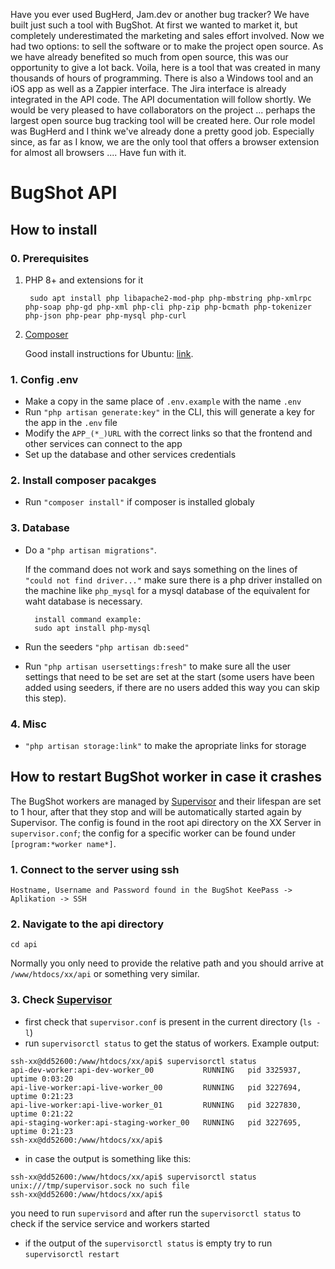 Have you ever used BugHerd, Jam.dev or another bug tracker? We have built just such a tool with BugShot. At first we wanted to market it, but completely underestimated the marketing and sales effort involved. Now we had two options: to sell the software or to make the project open source. As we have already benefited so much from open source, this was our opportunity to give a lot back. Voila, here is a tool that was created in many thousands of hours of programming. There is also a Windows tool and an iOS app as well as a Zappier interface. The Jira interface is already integrated in the API code. The API documentation will follow shortly. We would be very pleased to have collaborators on the project ... perhaps the largest open source bug tracking tool will be created here. Our role model was BugHerd and I think we've already done a pretty good job. Especially since, as far as I know, we are the only tool that offers a browser extension for almost all browsers .... Have fun with it.


# BugShot API

## How to install

### 0. Prerequisites

1. PHP 8+ and extensions for it

		sudo apt install php libapache2-mod-php php-mbstring php-xmlrpc php-soap php-gd php-xml php-cli php-zip php-bcmath php-tokenizer php-json php-pear php-mysql php-curl

2. [Composer](https://getcomposer.org/)

	Good install instructions for Ubuntu: [link](https://www.digitalocean.com/community/tutorials/how-to-install-composer-on-ubuntu-20-04-quickstart).

### 1. Config .env

- Make a copy in the same place of `.env.example` with the name `.env`
- Run `"php artisan generate:key"` in the CLI, this will generate a key for the app in the `.env` file
- Modify the `APP_(*_)URL` with the correct links so that the frontend and other services can connect to the app
- Set up the database and other services credentials

### 2. Install composer pacakges

- Run `"composer install"` if composer is installed globaly

### 3. Database

- Do a `"php artisan migrations"`. 

	If the command does not work and says something on the lines of `"could not find driver..."` make sure there is a php driver installed on the machine like `php_mysql` for a mysql database of the equivalent  for waht database is necessary. 

		install command example:
		sudo apt install php-mysql

- Run the seeders `"php artisan db:seed"`
- Run `"php artisan usersettings:fresh"` to make sure all the user settings that need to be set are set at the start (some users have been added using seeders, if there are no users added this way you can skip this step).

### 4. Misc

- `"php artisan storage:link"` to make the apropriate links for storage


## How to restart BugShot worker in case it crashes

The BugShot workers are managed by [Supervisor](http://supervisord.org/) and their lifespan are set to 1 hour, after that they stop and will be automatically started again by Supervisor. The config is found in the root api directory on the XX Server in `supervisor.conf`; the config for a specific worker can be found under `[program:*worker name*]`.

### 1. Connect to the server using ssh

    Hostname, Username and Password found in the BugShot KeePass -> Aplikation -> SSH

### 2. Navigate to the api directory

    cd api

Normally you only need to provide the relative path and you should arrive at `/www/htdocs/xx/api` or something very similar.

### 3. Check [Supervisor](http://supervisord.org/)

-   first check that `supervisor.conf` is present in the current directory (`ls -l`)
-   run `supervisorctl status` to get the status of workers. Example output:

```
ssh-xx@dd52600:/www/htdocs/xx/api$ supervisorctl status
api-dev-worker:api-dev-worker_00           RUNNING   pid 3325937, uptime 0:03:20
api-live-worker:api-live-worker_00         RUNNING   pid 3227694, uptime 0:21:23
api-live-worker:api-live-worker_01         RUNNING   pid 3227830, uptime 0:21:22
api-staging-worker:api-staging-worker_00   RUNNING   pid 3227695, uptime 0:21:23
ssh-xx@dd52600:/www/htdocs/xx/api$
```

-   in case the output is something like this:

```
ssh-xx@dd52600:/www/htdocs/xx/api$ supervisorctl status
unix:///tmp/supervisor.sock no such file
ssh-xx@dd52600:/www/htdocs/xx/api$
```

you need to run `supervisord` and after run the `supervisorctl status` to check if the service service and workers started

-   if the output of the `supervisorctl status` is empty try to run `supervisorctl restart`
